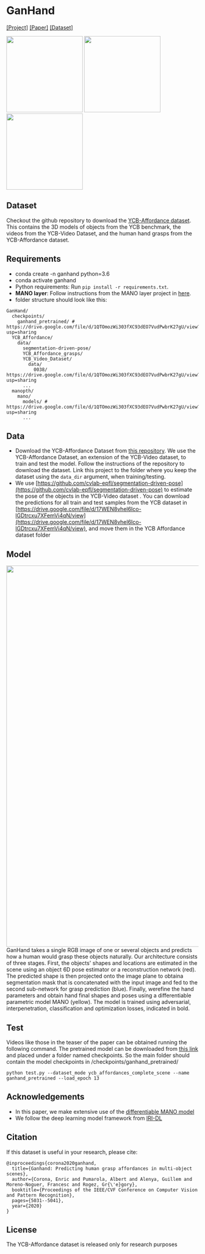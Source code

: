 # GanHand
[[Project]](http://www.iri.upc.edu/people/ecorona/ganhand/) [[Paper]](http://openaccess.thecvf.com/content_CVPR_2020/papers/Corona_GanHand_Predicting_Human_Grasp_Affordances_in_Multi-Object_Scenes_CVPR_2020_paper.pdf) [[Dataset]](https://github.com/enriccorona/YCB_Affordance)

<p float="left">
<img src='images/gif_video1.gif' width=200>
<img src='images/gif_video2.gif' width=200>
<img src='images/gif_video3.gif' width=200>
</p>

## Dataset

Checkout the github repository to download the [YCB-Affordance dataset](https://github.com/enriccorona/YCB_Affordance). This contains the 3D models of objects from the YCB benchmark, the videos from the YCB-Video Dataset, and the human hand grasps from the YCB-Affordance dataset.


## Requirements

- conda create -n ganhand python=3.6
- conda activate ganhand
- Python requirements: Run `pip install -r requirements.txt`.
- **MANO layer**: Follow instructions from the MANO layer project in [here](https://raw.githubusercontent.com/hassony2/manopth).
- folder structure should look like this:

```
GanHand/
  checkpoints/
    ganhand_pretrained/ # https://drive.google.com/file/d/1QTOmozWi303fXC93dEO7VudPwbrK27gU/view?usp=sharing
  YCB_Affordance/
    data/
      segmentation-driven-pose/
      YCB_Affordance_grasps/
      YCB_Video_Dataset/
        data/
          0038/ https://drive.google.com/file/d/1QTOmozWi303fXC93dEO7VudPwbrK27gU/view?usp=sharing
      ...
  manopth/
    mano/
      models/ # https://drive.google.com/file/d/1QTOmozWi303fXC93dEO7VudPwbrK27gU/view?usp=sharing
      ...
```

## Data
- Download the YCB-Affordance Dataset from [this repository](https://github.com/enriccorona/YCB_Affordance). We use the YCB-Affordance Dataset, an extension of the YCB-Video dataset, to train and test the model. Follow the instructions of the repository to download the dataset. Link this project to the folder where you keep the dataset using the ```data_dir``` argument, when training/testing.
- We use [https://github.com/cvlab-epfl/segmentation-driven-pose](https://github.com/cvlab-epfl/segmentation-driven-pose) to estimate the pose of the objects in the YCB-Video dataset . You can download the predictions for all train and test samples from the YCB dataset in [https://drive.google.com/file/d/17WEN8vhel6Ico-lGDtrcxu7XFemVi4qN/view](https://drive.google.com/file/d/17WEN8vhel6Ico-lGDtrcxu7XFemVi4qN/view), and move them in the YCB Affordance dataset folder

## Model

<img src='images/architecture.png' align="right" width=1000>

GanHand takes a single RGB image of one or several objects and predicts how a human would grasp these objects naturally. Our architecture consists of three stages. First, the objects' shapes and locations are estimated in the scene using an object 6D pose estimator or a reconstruction network (red). The predicted shape is then projected onto the image plane to obtaina segmentation mask that is concatenated with the input image and fed to the second sub-network for grasp prediction (blue). Finally, werefine the hand parameters and obtain hand final shapes and poses using a differentiable parametric model MANO (yellow). The model is trained using adversarial, interpenetration, classification and optimization losses, indicated in bold.

## Test

Videos like those in the teaser of the paper can be obtained running the following command. The pretrained model can be downloaded from [this link](https://drive.google.com/file/d/19462M8s3tEXe_1_riHuvQegLxzdX-kl2/view?usp=sharing) and placed under a folder named checkpoints. So the main folder should contain the model checkpoints in /checkpoints/ganhand_pretrained/

```
python test.py --dataset_mode ycb_affordances_complete_scene --name ganhand_pretrained --load_epoch 13
```

<!--
## Train
...
...
-->


## Acknowledgements
- In this paper, we make extensive use of the [differentiable MANO model](https://raw.githubusercontent.com/hassony2/manopth)
- We follow the deep learning model framework from [IRI-DL](https://github.com/albertpumarola/IRI-DL)

## Citation

If this dataset is useful in your research, please cite:

```
@inproceedings{corona2020ganhand,
  title={Ganhand: Predicting human grasp affordances in multi-object scenes},
  author={Corona, Enric and Pumarola, Albert and Alenya, Guillem and Moreno-Noguer, Francesc and Rogez, Gr{\'e}gory},
  booktitle={Proceedings of the IEEE/CVF Conference on Computer Vision and Pattern Recognition},
  pages={5031--5041},
  year={2020}
}
```

## License

The YCB-Affordance dataset is released only for research purposes

